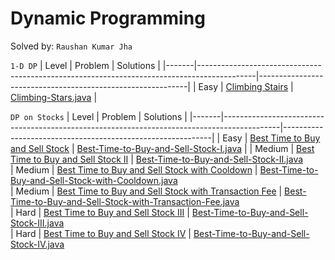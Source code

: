 # Dynamic Programming

Solved by: `Raushan Kumar Jha`

`1-D DP`
| Level | Problem                                                                                    | Solutions                                                  |
|-------|--------------------------------------------------------------------------------------------|------------------------------------------------------------|
| Easy     | [Climbing Stairs](https://leetcode.com/problems/climbing-stairs/)              | [Climbing-Stars.java](https://github.com/Jha-RaushanKumar/Dynamic-Programming/blob/main/1D-DP/Climbing-Stars.java)                    |

`DP on Stocks`
| Level | Problem                                                                                    | Solutions                                                  |
|-------|--------------------------------------------------------------------------------------------|------------------------------------------------------------|
| Easy     | [Best Time to Buy and Sell Stock](https://leetcode.com/problems/best-time-to-buy-and-sell-stock/)              | [Best-Time-to-Buy-and-Sell-Stock-I.java](https://github.com/Jha-RaushanKumar/Dynamic-Programming/blob/main/DP-on-Stocks/Best-Time-to-Buy-and-Sell-Stock-I.java)                    |
| Medium     | [Best Time to Buy and Sell Stock II](https://leetcode.com/problems/best-time-to-buy-and-sell-stock-ii/)              | [Best-Time-to-Buy-and-Sell-Stock-II.java](https://github.com/Jha-RaushanKumar/Dynamic-Programming/blob/main/DP-on-Stocks/Best-Time-to-Buy-and-Sell-Stock-II.java)  
| Medium     | [Best Time to Buy and Sell Stock with Cooldown](https://leetcode.com/problems/best-time-to-buy-and-sell-stock-with-cooldown/)              | [Best-Time-to-Buy-and-Sell-Stock-with-Cooldown.java](https://github.com/Jha-RaushanKumar/Dynamic-Programming/blob/main/DP-on-Stocks/Best-Time-to-Buy-and-Sell-Stock-III.java)  
| Medium     | [Best Time to Buy and Sell Stock with Transaction Fee](https://leetcode.com/problems/best-time-to-buy-and-sell-stock-with-transaction-fee)              | [Best-Time-to-Buy-and-Sell-Stock-with-Transaction-Fee.java](https://github.com/Jha-RaushanKumar/Dynamic-Programming/blob/main/DP-on-Stocks/Best-Time-to-Buy-and-Sell-Stock-IV.java)  
| Hard     | [Best Time to Buy and Sell Stock III](https://leetcode.com/problems/best-time-to-buy-and-sell-stock-iii/)              | [Best-Time-to-Buy-and-Sell-Stock-III.java](https://github.com/Jha-RaushanKumar/Dynamic-Programming/blob/main/1D-DP/Climbing-Stars.java)  
| Hard     | [Best Time to Buy and Sell Stock IV](https://leetcode.com/problems/best-time-to-buy-and-sell-stock-iv/)              | [Best-Time-to-Buy-and-Sell-Stock-IV.java](https://github.com/Jha-RaushanKumar/Dynamic-Programming/blob/main/1D-DP/Climbing-Stars.java)  
